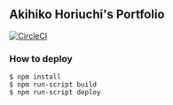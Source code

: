 ## Akihiko Horiuchi's Portfolio

[![CircleCI](https://circleci.com/gh/hico-horiuchi/hiconyan-page.svg?style=svg)](https://circleci.com/gh/hico-horiuchi/hiconyan-page)

### How to deploy

```
$ npm install
$ npm run-script build
$ npm run-script deploy
```
